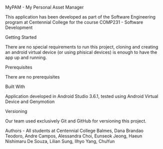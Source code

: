 MyPAM - My Personal Asset Manager

This application has been developed as part of the Software Engineering program at Centennial College for the course COMP231 - Software Development

Getting Started

There are no special requirements to run this project, cloning and creating an android virtual device (or using phisical devices) is enough to have the app up and running.

Prerequisites

There are no prerequisites

Built With

Application developed in Android Studio 3.6.1, tested using Android Virtual Device and Genymotion

Versioning

Our team used exclusively Git and GitHub for versioning this project.

Authors - All students at Centennial College
Balmes, Dana
Brandao Teodoro, Andre
Campos, Alessandra
Choi, Eunseok
Jeong, Haeun
Nishimaru De Souza, Lilian
Sung, Ilhyo
Yang, ChuYun
